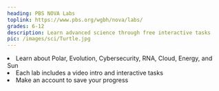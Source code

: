 ```yaml
---
heading: PBS NOVA Labs
toplink: https://www.pbs.org/wgbh/nova/labs/
grades: 6-12
description: Learn advanced science through free interactive tasks
pic: /images/sci/Turtle.jpg
---
```


<li>Learn about Polar, Evolution, Cybersecurity, RNA, Cloud, Energy, and Sun</li>
<li>Each lab includes a video intro and interactive tasks</li>
<li>Make an account to save your progress</li>